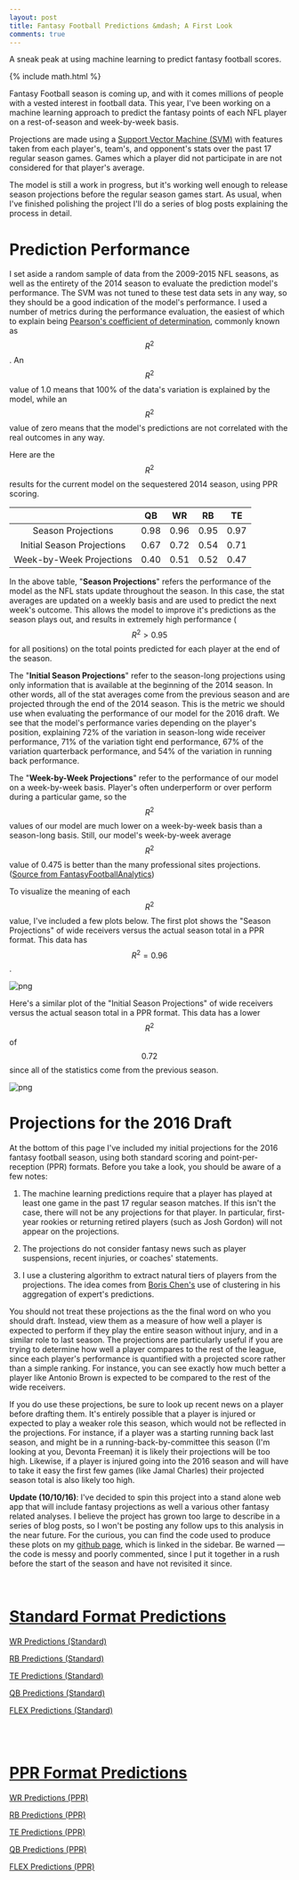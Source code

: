 ```yaml
---
layout: post
title: Fantasy Football Predictions &mdash; A First Look
comments: true
---
```


A sneak peak at using machine learning to predict fantasy football scores.

<!--more-->

{% include math.html %}

Fantasy Football season is coming up, and with it comes millions of people with a vested interest in football data.  This year, I've been working on a machine learning approach to predict the fantasy points of each NFL player on a rest-of-season and week-by-week basis.  

Projections are made using a [Support Vector Machine (SVM)](http://cs229.stanford.edu/notes/cs229-notes3.pdf) with features taken from each player's, team's, and opponent's stats over the past 17 regular season games. Games which a player did not participate in are not considered for that player's average.

The model is still a work in progress, but it's working well enough to release season projections before the regular season games start.  As usual, when I've finished polishing the project I'll do a series of blog posts explaining the process in detail. 

# Prediction Performance

I set aside a random sample of data from the 2009-2015 NFL seasons, as well as the entirety of the 2014 season to evaluate the prediction model's performance.  The SVM was not tuned to these test data sets in any way, so they should be a good indication of the model's performance.  I used a number of metrics during the performance evaluation, the easiest of which to explain being [Pearson's coefficient of determination](https://en.wikipedia.org/wiki/Coefficient_of_determination), commonly known as $$R^2$$.  An $$R^2$$ value of 1.0 means that 100% of the data's variation is explained by the model, while an $$R^2$$ value of zero means that the model's predictions are not correlated with the real outcomes in any way. 

Here are the $$R^2$$ results for the current model on the sequestered 2014 season, using PPR scoring.


|                            | QB   |   WR |  RB  |   TE | 
|:--------------------------:|:----:|:----:|:----:|:----:|
| Season Projections         | 0.98 | 0.96 | 0.95 | 0.97 | 
| Initial Season Projections | 0.67 | 0.72 | 0.54 | 0.71 |
| Week-by-Week Projections   | 0.40 | 0.51 | 0.52 | 0.47 |

In the above table, "**Season Projections**" refers the performance of the model as the NFL stats update throughout the season. In this case, the stat averages are updated on a weekly basis and are used to predict the next week's outcome.  This allows the model to improve it's predictions as the season plays out, and results in extremely high performance ($$R^2>0.95$$ for all positions) on the total points predicted for each player at the end of the season.

The "**Initial Season Projections**" refer to the season-long projections using only information that is available at the beginning of the 2014 season.  In other words, all of the stat averages come from the previous season and are projected through the end of the 2014 season.  This is the metric we should use when evaluating the performance of our model for the 2016 draft.  We see that the model's performance varies depending on the player's position, explaining 72% of the variation in season-long wide receiver performance, 71% of the variation tight end performance, 67% of the variation quarterback performance, and 54% of the variation in running back performance.

The "**Week-by-Week Projections**" refer to the performance of our model on a week-by-week basis.  Player's often underperform or over perform during a particular game, so the $$R^2$$ values of our model are much lower on a week-by-week basis than a season-long basis. Still, our model's week-by-week average $$R^2$$ value of 0.475 is better than the many professional sites projections. ([Source from FantasyFootballAnalytics](http://fantasyfootballanalytics.net/2016/03/best-fantasy-football-projections-2016-update.html))



To visualize the meaning of each $$R^2$$ value, I've included a few plots below.  The first plot shows the "Season Projections" of wide receivers versus the actual season total in a PPR format.  This data has $$R^2=0.96$$.

![png](https://raw.githubusercontent.com/Raknoche/Raknoche.github.io/master/_posts/Images/FF_PPR/SeasonProjectionWR.png)

Here's a similar plot of the "Initial Season Projections" of wide receivers versus the actual season total in a PPR format.  This data has a lower $$R^2$$ of $$0.72$$ since all of the statistics come from the previous season.

![png](https://raw.githubusercontent.com/Raknoche/Raknoche.github.io/master/_posts/Images/FF_PPR/InitialSeasonProjectionWR.png)

# Projections for the 2016 Draft




At the bottom of this page I've included my initial projections for the 2016 fantasy football season, using both standard scoring and point-per-reception (PPR) formats.  Before you take a look, you should be aware of a few notes:




1. The machine learning predictions require that a player has played at least one game in the past 17 regular season matches.  If this isn't the case, there will not be any projections for that player.  In particular, first-year rookies or returning retired players (such as Josh Gordon) will not appear on the projections. 

2. The projections do not consider fantasy news such as player suspensions, recent injuries, or coaches' statements.  

3. I use a clustering algorithm to extract natural tiers of players from the projections. The idea comes from [Boris Chen's](http://www.borischen.co/) use of clustering in his aggregation of expert's predictions.


You should not treat these projections as the the final word on who you should draft.  Instead, view them as a measure of how well a player is expected to perform if they play the entire season without injury, and in a similar role to last season.  The projections are particularly useful if you are trying to determine how well a player compares to the rest of the league, since each player's performance is quantified with a projected score rather than a simple ranking.  For instance, you can see exactly how much better a player like Antonio Brown is expected to be compared to the rest of the wide receivers.

If you do use these projections, be sure to look up recent news on a player before drafting them.  It's entirely possible that a player is injured or expected to play a weaker role this season, which would not be reflected in the projections.  For instance, if a player was a starting running back last season, and might be in a running-back-by-committee this season (I'm looking at you, Devonta Freeman) it is likely their projections will be too high.  Likewise, if a player is injured going into the 2016 season and will have to take it easy the first few games (like Jamal Charles) their projected season total is also likely too high. 

**Update (10/10/16)**:  I've decided to spin this project into a stand alone web app that will include fantasy projections as well a various other fantasy related analyses.  I believe the project has grown too large to describe in a series of blog posts, so I won't be posting any follow ups to this analysis in the near future.  For the curious, you can find the code used to produce these plots on my [github page](https://github.com/Raknoche/MyCode/tree/master/CodeForDealingData/FantasyFootballPredictions), which is linked in the sidebar.  Be warned &mdash; the code is messy and poorly commented, since I put it together in a rush before the start of the season and have not revisited it since.

<br>

 
# <u>Standard Format Predictions</u>
<script language="javascript"> 
function toggle(original,text,tog) {
	var ele = document.getElementById(tog);
	var text = document.getElementById(text);
	if(ele.style.display == "block") {
    		ele.style.display = "none";
		text.innerHTML = original;
  	}
	else {
		ele.style.display = "block";
		text.innerHTML = "Hide " + original;	}
} 
</script> 
 
<a id="WRText" href="javascript:toggle('WR Predictions (Standard)','WRText','WRTextTog');">WR Predictions (Standard)</a>
<div id="WRTextTog" style="display: none"><img src="https://raw.githubusercontent.com/Raknoche/Raknoche.github.io/master/_posts/Images/FF_Standard/WR_Predictions.png"></div>

<a id="RBText" href="javascript:toggle('RB Predictions (Standard)','RBText','RBTextTog');">RB Predictions (Standard)</a>
<div id="RBTextTog" style="display: none"><img src="https://raw.githubusercontent.com/Raknoche/Raknoche.github.io/master/_posts/Images/FF_Standard/RB_Predictions.png"></div>

<a id="TEText" href="javascript:toggle('TE Predictions (Standard)','TEText','TETextTog');">TE Predictions (Standard)</a>
<div id="TETextTog" style="display: none"><img src="https://raw.githubusercontent.com/Raknoche/Raknoche.github.io/master/_posts/Images/FF_Standard/TE_Predictions.png"></div>

<a id="QBText" href="javascript:toggle('QB Predictions (Standard)','QBText','QBTextTog');">QB Predictions (Standard)</a>
<div id="QBTextTog" style="display: none"><img src="https://raw.githubusercontent.com/Raknoche/Raknoche.github.io/master/_posts/Images/FF_Standard/QB_Predictions.png"></div>

<a id="FLEXText" href="javascript:toggle('FLEX Predictions (Standard)','FLEXText','FLEXTextTog');">FLEX Predictions (Standard)</a>
<div id="FLEXTextTog" style="display: none"><img src="https://raw.githubusercontent.com/Raknoche/Raknoche.github.io/master/_posts/Images/FF_Standard/FLEX_Predictions.png"></div>

<br><br>

# <u>PPR Format Predictions</u>

<a id="WRTextPPR" href="javascript:toggle('WR Predictions (PPR)','WRTextPPR','WRTextTogPPR');">WR Predictions (PPR)</a>
<div id="WRTextTogPPR" style="display: none"><img src="https://raw.githubusercontent.com/Raknoche/Raknoche.github.io/master/_posts/Images/FF_PPR/WR_Predictions.png"></div>

<a id="RBTextPPR" href="javascript:toggle('RB Predictions (PPR)','RBTextPPR','RBTextTogPPR');">RB Predictions (PPR)</a>
<div id="RBTextTogPPR" style="display: none"><img src="https://raw.githubusercontent.com/Raknoche/Raknoche.github.io/master/_posts/Images/FF_PPR/RB_Predictions.png"></div>

<a id="TETextPPR" href="javascript:toggle('TE Predictions (PPR)','TETextPPR','TETextTogPPR');">TE Predictions (PPR)</a>
<div id="TETextTogPPR" style="display: none"><img src="https://raw.githubusercontent.com/Raknoche/Raknoche.github.io/master/_posts/Images/FF_PPR/TE_Predictions.png"></div>

<a id="QBTextPPR" href="javascript:toggle('QB Predictions (PPR)','QBTextPPR','QBTextTogPPR');">QB Predictions (PPR)</a>
<div id="QBTextTogPPR" style="display: none"><img src="https://raw.githubusercontent.com/Raknoche/Raknoche.github.io/master/_posts/Images/FF_PPR/QB_Predictions.png"></div>

<a id="FLEXTextPPR" href="javascript:toggle('FLEX Predictions (PPR)','FLEXTextPPR','FLEXTextTogPPR');">FLEX Predictions (PPR)</a>
<div id="FLEXTextTogPPR" style="display: none"><img src="https://raw.githubusercontent.com/Raknoche/Raknoche.github.io/master/_posts/Images/FF_PPR/FLEX_Predictions.png"></div>

